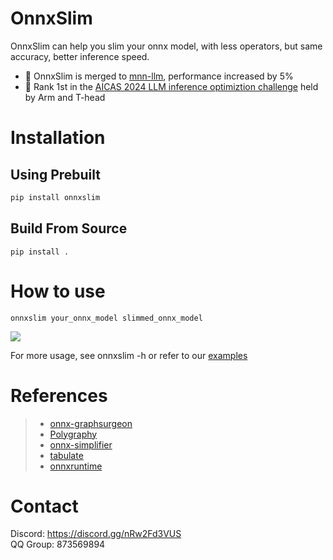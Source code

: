 # OnnxSlim

OnnxSlim can help you slim your onnx model, with less operators, but same accuracy, better inference speed.

- 🚀 OnnxSlim is merged to [mnn-llm](https://github.com/wangzhaode/mnn-llm), performance increased by 5%
- 🚀 Rank 1st in the [AICAS 2024 LLM inference optimiztion challenge](https://tianchi.aliyun.com/competition/entrance/532170/customize440) held by Arm and T-head


# Installation
## Using Prebuilt
```bash
pip install onnxslim
```
## Build From Source
```
pip install .
```


# How to use
```
onnxslim your_onnx_model slimmed_onnx_model
```

<div align=left><img src="images/onnxslim.gif"></div>

For more usage, see onnxslim -h or refer to our [examples](./examples)

# References
> * [onnx-graphsurgeon](https://github.com/NVIDIA/TensorRT/tree/main/tools/onnx-graphsurgeon)
> * [Polygraphy](https://github.com/NVIDIA/TensorRT/tree/main/tools/Polygraphy/polygraphy)
> * [onnx-simplifier](https://github.com/daquexian/onnx-simplifier)
> * [tabulate](https://github.com/astanin/python-tabulate)
> * [onnxruntime](https://github.com/microsoft/onnxruntime)

# Contact
Discord: https://discord.gg/nRw2Fd3VUS  
QQ Group: 873569894
